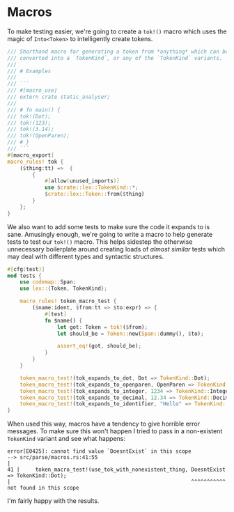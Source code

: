 # Macros

To make testing easier, we're going to create a `tok!()` macro which uses 
the magic of `Into<Token>` to intelligently create tokens.

```rust
/// Shorthand macro for generating a token from *anything* which can be 
/// converted into a `TokenKind`, or any of the `TokenKind` variants.
///
/// # Examples
///
/// ```
/// #[macro_use]
/// extern crate static_analyser;
///
/// # fn main() {
/// tok!(Dot);
/// tok!(123);
/// tok!(3.14);
/// tok!(OpenParen);
/// # }
/// ```
#[macro_export]
macro_rules! tok {
    ($thing:tt) =>  {
        {
            #[allow(unused_imports)]
            use $crate::lex::TokenKind::*;
            $crate::lex::Token::from($thing)
        }
    };
}
```

We also want to add some tests to make sure the code it expands to is sane.
Amusingly enough, we're going to write a macro to help generate tests to
test our `tok!()` macro. This helps sidestep the otherwise unnecessary 
boilerplate around creating loads of *almost similar* tests which may deal
with different types and syntactic structures.

```rust
#[cfg(test)]
mod tests {
    use codemap::Span;
    use lex::{Token, TokenKind};

    macro_rules! token_macro_test {
        ($name:ident, $from:tt => $to:expr) => {
            #[test]
            fn $name() {
                let got: Token = tok!($from);
                let should_be = Token::new(Span::dummy(), $to);

                assert_eq!(got, should_be);
            }
        }
    }

    token_macro_test!(tok_expands_to_dot, Dot => TokenKind::Dot);
    token_macro_test!(tok_expands_to_openparen, OpenParen => TokenKind::OpenParen);
    token_macro_test!(tok_expands_to_integer, 1234 => TokenKind::Integer(1234));
    token_macro_test!(tok_expands_to_decimal, 12.34 => TokenKind::Decimal(12.34));
    token_macro_test!(tok_expands_to_identifier, "Hello" => TokenKind::Identifier("Hello".to_string()));
}
```

When used this way, macros have a tendency to give horrible error messages.
To make sure this won't happen I tried to pass in a non-existent `TokenKind`
variant and see what happens:

```
error[E0425]: cannot find value `DoesntExist` in this scope
--> src/parse/macros.rs:41:55
|
41 |     token_macro_test!(use_tok_with_nonexistent_thing, DoesntExist => TokenKind::Dot);
|                                                          ^^^^^^^^^^^ not found in this scope
```

I'm fairly happy with the results.